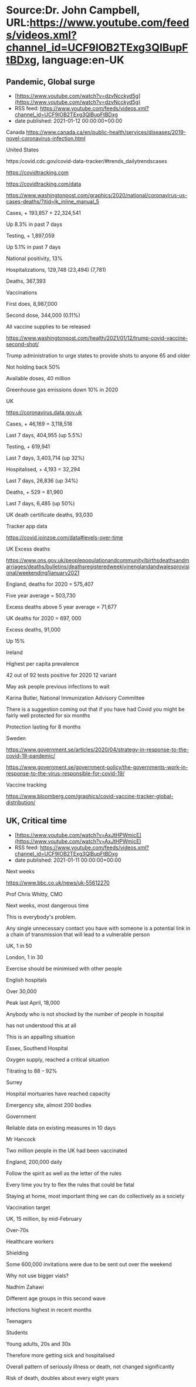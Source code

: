 # Source:Dr. John Campbell, URL:https://www.youtube.com/feeds/videos.xml?channel_id=UCF9IOB2TExg3QIBupFtBDxg, language:en-UK

## Pandemic, Global surge
 - [https://www.youtube.com/watch?v=dzvNcckyd5g](https://www.youtube.com/watch?v=dzvNcckyd5g)
 - RSS feed: https://www.youtube.com/feeds/videos.xml?channel_id=UCF9IOB2TExg3QIBupFtBDxg
 - date published: 2021-01-12 00:00:00+00:00

Canada
https://www.canada.ca/en/public-health/services/diseases/2019-novel-coronavirus-infection.html

United States

https:/covid.cdc.gov/covid-data-tracker/#trends_dailytrendscases
 
https://covidtracking.com

https://covidtracking.com/data

https://www.washingtonpost.com/graphics/2020/national/coronavirus-us-cases-deaths/?itid=lk_inline_manual_5

Cases, + 193,857 + 22,324,541

Up 8.3% in past 7 days

Testing, + 1,897,059

Up 5.1% in past 7 days

National positivity, 13%

Hospitalizations, 129,748 (23,494) (7,781)

Deaths, 367,393

Vaccinations

First does, 8,987,000

Second dose, 344,000 (0.11%)

All vaccine supplies to be released

https://www.washingtonpost.com/health/2021/01/12/trump-covid-vaccine-second-shot/

Trump administration to urge states to provide shots to anyone 65 and older

Not holding back 50%

Available doses, 40 million

Greenhouse gas emissions down 10% in 2020

UK

https://coronavirus.data.gov.uk

Cases, + 46,169 = 3,118,518

Last 7 days, 404,955 (up 5.5%)

Testing, + 619,941

Last 7 days, 3,403,714 (up 32%)

Hospitalised, + 4,193 = 32,294

Last 7 days, 26,836 (up 34%)

Deaths, + 529 = 81,960

Last 7 days, 6,485 (up 50%)

UK death certificate deaths, 93,030

Tracker app data

https://covid.joinzoe.com/data#levels-over-time

UK Excess deaths

https://www.ons.gov.uk/peoplepopulationandcommunity/birthsdeathsandmarriages/deaths/bulletins/deathsregisteredweeklyinenglandandwalesprovisional/weekending1january2021

England, deaths for 2020 = 575,407

Five year average = 503,730

Excess deaths above 5 year average = 71,677

UK deaths for 2020 = 697, 000

Excess deaths, 91,000

Up 15%

Ireland

Highest per capita prevalence

42 out of 92 tests positive for 2020 12 variant

May ask people previous infections to wait

Karina Butler, National Immunization Advisory Committee

There is a suggestion coming out that if you have had Covid you might be fairly well protected for six months

Protection lasting for 8 months







Sweden

https://www.government.se/articles/2020/04/strategy-in-response-to-the-covid-19-pandemic/

https://www.government.se/government-policy/the-governments-work-in-response-to-the-virus-responsible-for-covid-19/

 
Vaccine tracking

https://www.bloomberg.com/graphics/covid-vaccine-tracker-global-distribution/

## UK, Critical time
 - [https://www.youtube.com/watch?v=AxJtHPWmicE](https://www.youtube.com/watch?v=AxJtHPWmicE)
 - RSS feed: https://www.youtube.com/feeds/videos.xml?channel_id=UCF9IOB2TExg3QIBupFtBDxg
 - date published: 2021-01-11 00:00:00+00:00

Next weeks

https://www.bbc.co.uk/news/uk-55612270

Prof Chris Whitty, CMO

Next weeks, most dangerous time

This is everybody's problem. 

Any single unnecessary contact you have with someone is a potential link in a chain of transmission that will lead to a vulnerable person

UK, 1 in 50

London, 1 in 30

Exercise should be minimised with other people

English hospitals

Over 30,000

Peak last April, 18,000

Anybody who is not shocked by the number of people in hospital

has not understood this at all

This is an appalling situation

Essex, Southend Hospital

Oxygen supply, reached a critical situation

Titrating to 88 – 92%

Surrey

Hospital mortuaries have reached capacity

Emergency site, almost 200 bodies 

Government

Reliable data on existing measures in 10 days

Mr Hancock

Two million people in the UK had been vaccinated

England, 200,000 daily

Follow the spirit as well as the letter of the rules

Every time you try to flex the rules that could be fatal

Staying at home, most important thing we can do collectively as a society

Vaccination target

UK, 15 million, by mid-February

Over-70s

Healthcare workers

Shielding

Some 600,000 invitations were due to be sent out over the weekend 

Why not use bigger vials?

Nadhim Zahawi 

Different age groups in this second wave

Infections highest in recent months

Teenagers

Students

Young adults, 20s and 30s

Therefore more getting sick and hospitalised

Overall pattern of seriously illness or death, not changed significantly

Risk of death, doubles about every eight years

